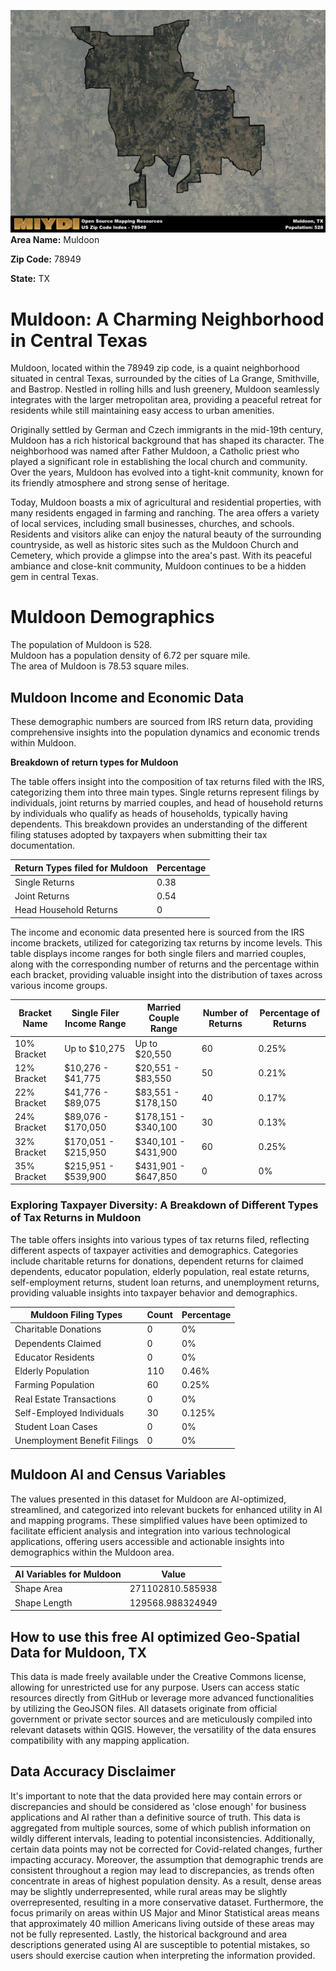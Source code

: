 ![Image Alt Text](../_images/78949.png)
**Area Name:** Muldoon

**Zip Code:** 78949

**State:** TX


# Muldoon: A Charming Neighborhood in Central Texas  
Muldoon, located within the 78949 zip code, is a quaint neighborhood situated in central Texas, surrounded by the cities of La Grange, Smithville, and Bastrop. Nestled in rolling hills and lush greenery, Muldoon seamlessly integrates with the larger metropolitan area, providing a peaceful retreat for residents while still maintaining easy access to urban amenities.

Originally settled by German and Czech immigrants in the mid-19th century, Muldoon has a rich historical background that has shaped its character. The neighborhood was named after Father Muldoon, a Catholic priest who played a significant role in establishing the local church and community. Over the years, Muldoon has evolved into a tight-knit community, known for its friendly atmosphere and strong sense of heritage.

Today, Muldoon boasts a mix of agricultural and residential properties, with many residents engaged in farming and ranching. The area offers a variety of local services, including small businesses, churches, and schools. Residents and visitors alike can enjoy the natural beauty of the surrounding countryside, as well as historic sites such as the Muldoon Church and Cemetery, which provide a glimpse into the area's past. With its peaceful ambiance and close-knit community, Muldoon continues to be a hidden gem in central Texas.

# Muldoon Demographics

The population of Muldoon is 528.  
Muldoon has a population density of 6.72 per square mile.  
The area of Muldoon is 78.53 square miles.  

## Muldoon Income and Economic Data

These demographic numbers are sourced from IRS return data, providing comprehensive insights into the population dynamics and economic trends within Muldoon.

**Breakdown of return types for Muldoon**

The table offers insight into the composition of tax returns filed with the IRS, categorizing them into three main types. Single returns represent filings by individuals, joint returns by married couples, and head of household returns by individuals who qualify as heads of households, typically having dependents. This breakdown provides an understanding of the different filing statuses adopted by taxpayers when submitting their tax documentation.

| Return Types filed for Muldoon                              | Percentage          |
|----------------------------------------------------------|---------------------|
| Single Returns                                            | 0.38 |
| Joint Returns                                             | 0.54 |
| Head Household Returns                                    | 0 |

The income and economic data presented here is sourced from the IRS income brackets, utilized for categorizing tax returns by income levels. This table displays income ranges for both single filers and married couples, along with the corresponding number of returns and the percentage within each bracket, providing valuable insight into the distribution of taxes across various income groups.

| Bracket Name       | Single Filer Income Range | Married Couple Range | Number of Returns | Percentage of Returns |
|--------------------|----------------------------|----------------------|-------------------|-----------------------|
| 10% Bracket        | Up to $10,275              | Up to $20,550        | 60 | 0.25% |
| 12% Bracket        | $10,276 - $41,775          | $20,551 - $83,550    | 50 | 0.21% |
| 22% Bracket        | $41,776 - $89,075          | $83,551 - $178,150   | 40 | 0.17% |
| 24% Bracket        | $89,076 - $170,050         | $178,151 - $340,100  | 30 | 0.13% |
| 32% Bracket        | $170,051 - $215,950        | $340,101 - $431,900  | 60 | 0.25% |
| 35% Bracket        | $215,951 - $539,900        | $431,901 - $647,850  | 0 | 0% |

### Exploring Taxpayer Diversity: A Breakdown of Different Types of Tax Returns in Muldoon

The table offers insights into various types of tax returns filed, reflecting different aspects of taxpayer activities and demographics. Categories include charitable returns for donations, dependent returns for claimed dependents, educator population, elderly population, real estate returns, self-employment returns, student loan returns, and unemployment returns, providing valuable insights into taxpayer behavior and demographics.

| Muldoon Filing Types                    | Count | Percentage |
|--------------------------------------|-------|------------|
| Charitable Donations                 | 0 | 0% |
| Dependents Claimed                   | 0 | 0% |
| Educator Residents                   | 0 | 0% |
| Elderly Population                   | 110 | 0.46% |
| Farming Population                   | 60 | 0.25% |
| Real Estate Transactions             | 0 | 0% |
| Self-Employed Individuals            | 30 | 0.125% |
| Student Loan Cases                   | 0 | 0% |
| Unemployment Benefit Filings         | 0 | 0% |

## Muldoon AI and Census Variables

The values presented in this dataset for Muldoon are AI-optimized, streamlined, and categorized into relevant buckets for enhanced utility in AI and mapping programs. These simplified values have been optimized to facilitate efficient analysis and integration into various technological applications, offering users accessible and actionable insights into demographics within the Muldoon area.

| AI Variables for Muldoon | Value |
|-------------|-------|
| Shape Area | 271102810.585938 |
| Shape Length | 129568.988324949 |

## How to use this free AI optimized Geo-Spatial Data for Muldoon, TX

This data is made freely available under the Creative Commons license, allowing for unrestricted use for any purpose. Users can access static resources directly from GitHub or leverage more advanced functionalities by utilizing the GeoJSON files. All datasets originate from official government or private sector sources and are meticulously compiled into relevant datasets within QGIS. However, the versatility of the data ensures compatibility with any mapping application.

## Data Accuracy Disclaimer
It's important to note that the data provided here may contain errors or discrepancies and should be considered as 'close enough' for business applications and AI rather than a definitive source of truth. This data is aggregated from multiple sources, some of which publish information on wildly different intervals, leading to potential inconsistencies. Additionally, certain data points may not be corrected for Covid-related changes, further impacting accuracy. Moreover, the assumption that demographic trends are consistent throughout a region may lead to discrepancies, as trends often concentrate in areas of highest population density. As a result, dense areas may be slightly underrepresented, while rural areas may be slightly overrepresented, resulting in a more conservative dataset. Furthermore, the focus primarily on areas within US Major and Minor Statistical areas means that approximately 40 million Americans living outside of these areas may not be fully represented. Lastly, the historical background and area descriptions generated using AI are susceptible to potential mistakes, so users should exercise caution when interpreting the information provided.
